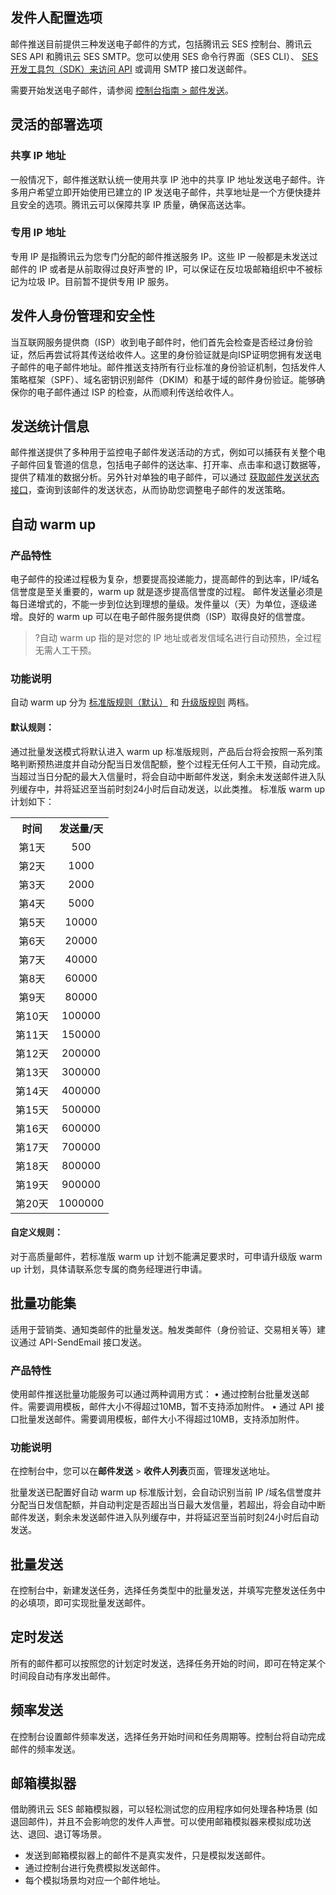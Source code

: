 [](id:senderConfig)
## 发件人配置选项
邮件推送目前提供三种发送电子邮件的方式，包括腾讯云 SES 控制台、腾讯云 SES API 和腾讯云 SES SMTP。您可以使用 SES 命令行界面（SES CLI）、 [SES 开发工具包（SDK）来访问 API](https://intl.cloud.tencent.com/document/product/1084/39387) 或调用 SMTP 接口发送邮件。

需要开始发送电子邮件，请参阅 [控制台指南 > 邮件发送](https://intl.cloud.tencent.com/document/product/1084/40178)。
## 灵活的部署选项
### 共享  IP  地址
一般情况下，邮件推送默认统一使用共享 IP 池中的共享 IP 地址发送电子邮件。许多用户希望立即开始使用已建立的 IP 发送电子邮件，共享地址是一个方便快捷并且安全的选项。腾讯云可以保障共享 IP 质量，确保高送达率。
### 专用  IP  地址
专用 IP 是指腾讯云为您专门分配的邮件推送服务 IP。这些 IP 一般都是未发送过邮件的 IP 或者是从前取得过良好声誉的 IP，可以保证在反垃圾邮箱组织中不被标记为垃圾 IP。目前暂不提供专用 IP 服务。

## 发件人身份管理和安全性
当互联网服务提供商（ISP）收到电子邮件时，他们首先会检查是否经过身份验证，然后再尝试将其传送给收件人。这里的身份验证就是向ISP证明您拥有发送电子邮件的电子邮件地址。邮件推送支持所有行业标准的身份验证机制，包括发件人策略框架（SPF）、域名密钥识别邮件（DKIM）和基于域的邮件身份验证。能够确保你的电子邮件通过 ISP 的检查，从而顺利传送给收件人。
## 发送统计信息
邮件推送提供了多种用于监控电子邮件发送活动的方式，例如可以捕获有关整个电子邮件回复管道的信息，包括电子邮件的送达率、打开率、点击率和退订数据等，提供了精准的数据分析。另外针对单独的电子邮件，可以通过 [获取邮件发送状态接口](https://intl.cloud.tencent.com/document/product/1084/39502)，查询到该邮件的发送状态，从而协助您调整电子邮件的发送策略。

[](id:warmUp)
## 自动 warm up 
### 产品特性
电子邮件的投递过程极为复杂，想要提高投递能力，提高邮件的到达率，IP/域名信誉度是至关重要的，warm up 就是逐步提高信誉度的过程。 邮件发送量必须是每日递增式的，不能一步到位达到理想的量级。发件量以（天）为单位，逐级递增。良好的 warm up 可以在电子邮件服务提供商（ISP）取得良好的信誉度。
>?自动 warm up 指的是对您的 IP 地址或者发信域名进行自动预热，全过程无需人工干预。
### 功能说明
自动 warm up 分为 [标准版规则（默认）](#default) 和 [升级版规则](#customize) 两档。

#### 默认规则：
通过批量发送模式将默认进入 warm up 标准版规则，产品后台将会按照一系列策略判断预热进度并自动分配当日发信配额，整个过程无任何人工干预，自动完成。当超过当日分配的最大入信量时，将会自动中断邮件发送，剩余未发送邮件进入队列缓存中，并将延迟至当前时刻24小时后自动发送，以此类推。 标准版 warm up 计划如下：[](id:default)

<table style="width: 200px;">
   <tr>
      <th width="0px" style="text-align:center">时间</td>
      <th width="0px" style="text-align:center">发送量/天</td>
   </tr>
	<tr>
		<td style="text-align:center"style="text-align:center">第1天</td>
		<td style="text-align:center">500</td>
	</tr>
	<tr>
		<td style="text-align:center">第2天</td>
		<td style="text-align:center"sdval="200" >1000</td>
	</tr>
	<tr>
		<td style="text-align:center">第3天</td>
		<td style="text-align:center"sdval="500" >2000</td>
	</tr>
	<tr>
		<td style="text-align:center">第4天</td>
		<td style="text-align:center"sdval="1000" >5000</td>
	</tr>
	<tr>
		<td style="text-align:center">第5天</td>
		<td style="text-align:center"sdval="2000" >10000</td>
	</tr>
	<tr>
		<td style="text-align:center">第6天</td>
		<td style="text-align:center"sdval="5000" >20000</td>
	</tr>
	<tr>
		<td style="text-align:center">第7天</td>
		<td style="text-align:center"sdval="10000" >40000</td>
	</tr>
	<tr>
		<td style="text-align:center">第8天</td>
		<td style="text-align:center"sdval="20000" >60000</td>
	</tr>
	<tr>
		<td style="text-align:center">第9天</td>
		<td style="text-align:center"sdval="30000" >80000</td>
	</tr>
	<tr>
		<td style="text-align:center">第10天</td>
		<td style="text-align:center"sdval="40000" >100000</td>
	</tr>
	<tr>
		<td style="text-align:center">第11天</td>
		<td style="text-align:center"sdval="60000" >150000</td>
	</tr>
	<tr>
		<td style="text-align:center">第12天</td>
		<td style="text-align:center"sdval="80000" >200000</td>
	</tr>
	<tr>
		<td style="text-align:center">第13天</td>
		<td style="text-align:center"sdval="100000" >300000</td>
	</tr>
	<tr>
		<td style="text-align:center">第14天</td>
		<td style="text-align:center"sdval="120000" >400000</td>
	</tr>
	<tr>
		<td style="text-align:center">第15天</td>
		<td style="text-align:center"sdval="150000" >500000</td>
	</tr>
	<tr>
		<td style="text-align:center">第16天</td>
		<td style="text-align:center"sdval="200000" >600000</td>
	</tr>
	<tr>
		<td style="text-align:center">第17天</td>
		<td style="text-align:center"sdval="400000" >700000</td>
	</tr>
	<tr>
		<td style="text-align:center">第18天</td>
		<td style="text-align:center"sdval="600000" >800000</td>
	</tr>
	<tr>
		<td style="text-align:center">第19天</td>
		<td style="text-align:center"sdval="800000" >900000</td>
	</tr>
		<tr>
		<td style="text-align:center">第20天</td>
		<td style="text-align:center"sdval="800000" >1000000</td>
	</tr>
</table>

[](id:customize)
#### 自定义规则：
对于高质量邮件，若标准版 warm up 计划不能满足要求时，可申请升级版 warm up 计划，具体请联系您专属的商务经理进行申请。
[](id:batch)
## 批量功能集
适用于营销类、通知类邮件的批量发送。触发类邮件（身份验证、交易相关等）建议通过 API-SendEmail 接口发送。
### 产品特性
使用邮件推送批量功能服务可以通过两种调用方式：
•	通过控制台批量发送邮件。需要调用模板，邮件大小不得超过10MB，暂不支持添加附件。
•	通过 API 接口批量发送邮件。需要调用模板，邮件大小不得超过10MB，支持添加附件。

### 功能说明
在控制台中，您可以在**邮件发送** > **收件人列表**页面，管理发送地址。

批量发送已配置好自动 warm up 标准版计划，会自动识别当前 IP /域名信誉度并分配当日发信配额，并自动判定是否超出当日最大发信量，若超出，将会自动中断邮件发送，剩余未发送邮件进入队列缓存中，并将延迟至当前时刻24小时后自动发送。

## 批量发送
在控制台中，新建发送任务，选择任务类型中的批量发送，并填写完整发送任务中的必填项，即可实现批量发送邮件。
## 定时发送
所有的邮件都可以按照您的计划定时发送，选择任务开始的时间，即可在特定某个时间段自动有序发出邮件。
## 频率发送
在控制台设置邮件频率发送，选择任务开始时间和任务周期等。控制台将自动完成邮件的频率发送。
## 邮箱模拟器
借助腾讯云 SES 邮箱模拟器，可以轻松测试您的应用程序如何处理各种场景 (如退回邮件)，并且不会影响您的发件人声誉。可以使用邮箱模拟器来模拟成功送达、退回、退订等场景。
- 发送到邮箱模拟器上的邮件不是真实发件，只是模拟发送邮件。
- 通过控制台进行免费模拟发送邮件。
- 每个模拟场景均对应一个邮件地址。
